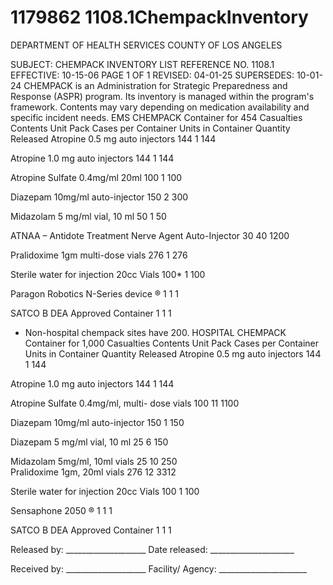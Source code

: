# 1179862 1108.1ChempackInventory

DEPARTMENT OF HEALTH SERVICES 
COUNTY OF LOS ANGELES 
 
SUBJECT: CHEMPACK INVENTORY LIST REFERENCE NO. 1108.1 
EFFECTIVE: 10-15-06 PAGE 1 OF 1 
REVISED: 04-01-25 
SUPERSEDES: 10-01-24 
CHEMPACK is an Administration for Strategic Preparedness and Response (ASPR) program. Its inventory is managed within the 
program's framework. Contents may vary depending on medication availability and specific incident needs. 
EMS CHEMPACK Container for 454 Casualties 
Contents 
Unit 
Pack 
Cases per 
Container 
Units in 
Container 
Quantity 
Released 
Atropine 0.5 mg auto injectors 144 1 144 
 
Atropine 1.0 mg auto injectors 144 1 144 
 
Atropine Sulfate 0.4mg/ml 20ml 100 1 100 
 
Diazepam 10mg/ml auto-injector 150 2 300 
 
Midazolam 5 mg/ml vial, 10 ml 50 1 50 
 
ATNAA – Antidote Treatment Nerve 
Agent Auto-Injector 
30 40 1200 
 
Pralidoxime 1gm multi-dose vials 276 1 276 
 
Sterile water for injection 20cc Vials 100* 1 100 
 
Paragon Robotics N-Series device
®
 1 1 1 
 
SATCO B DEA Approved Container 1 1 1 
 
* Non-hospital chempack sites have 200. 
HOSPITAL CHEMPACK Container for 1,000 Casualties 
Contents 
Unit 
Pack 
Cases per 
Container 
Units in 
Container 
Quantity 
Released 
Atropine 0.5 mg auto injectors 144 1 144 
 
Atropine 1.0 mg auto injectors 144 1 144 
 
Atropine Sulfate 0.4mg/ml, multi-
dose vials 
100 11 1100 
 
Diazepam 10mg/ml auto-injector 150 1 150 
 
Diazepam 5 mg/ml vial, 10 ml 25 6 150 
 
Midazolam 5mg/ml, 10ml vials 25 10 250  
Pralidoxime 1gm, 20ml vials 276 12 3312 
 
Sterile water for injection 20cc Vials 100 1 100 
 
Sensaphone 2050
®
 1 1 1 
 
SATCO B DEA Approved Container 1 1 1 
 
Released by:    ____________________ Date released:    _____________________ 
 
Received by:    ____________________ Facility/ Agency:  ______________________
